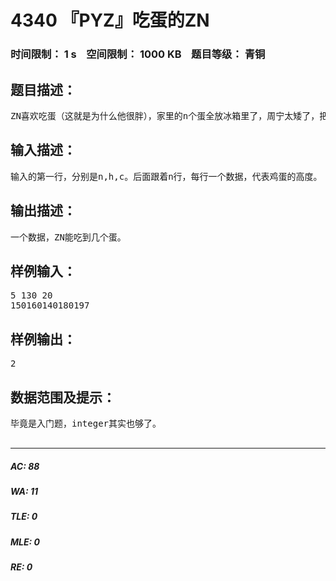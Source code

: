 # 4340 『PYZ』吃蛋的ZN   
### 时间限制： 1 s&nbsp;&nbsp;&nbsp;&nbsp;空间限制： 1000 KB&nbsp;&nbsp;&nbsp;&nbsp;题目等级： 青铜  
## 题目描述：  

<pre>
ZN喜欢吃蛋（这就是为什么他很胖），家里的n个蛋全放冰箱里了，周宁太矮了，把手伸直只有h厘米，无法够得到所有蛋，不过他有一把椅子，c厘米，请问他能吃到几个蛋。（爱探究的童鞋试一试用string?)
</pre>
  
  
## 输入描述：  

<pre>
输入的第一行，分别是n,h,c。后面跟着n行，每行一个数据，代表鸡蛋的高度。
</pre>
  
  
## 输出描述：  

<pre>
一个数据，ZN能吃到几个蛋。
</pre>
  
  
## 样例输入：  

<pre>
5 130 20  
150160140180197
</pre>
  
  
## 样例输出：  

<pre>
2
</pre>
  
  
## 数据范围及提示：  

<pre>
毕竟是入门题，integer其实也够了。  

</pre>
  
  
***  

##### AC: 88  
##### WA: 11  
##### TLE: 0  
##### MLE: 0  
##### RE: 0  
